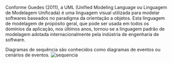 Conforme Guedes (2011), a UML (Unified Modeling Language ou Linguagem
de Modelagem Unificada) é uma linguagem visual utilizada para modelar softwares
baseados no paradigma da orientação a objetos. Esta linguagem de modelagem de
propósito geral, que pode ser usada em todos os domínios da aplicação, nos últimos
anos, tornou-se a linguagem padrão de modelagem adotada internacionalmente pela
indústria de engenharia de software.

Diagramas de sequência são conhecidos como diagramas de eventos ou cenários de eventos.
![sequencia](https://github.com/AlineHoshino/Estudos-FIAP/assets/83770726/a49d5f69-583b-4148-93c7-8421ed0e33a6)
